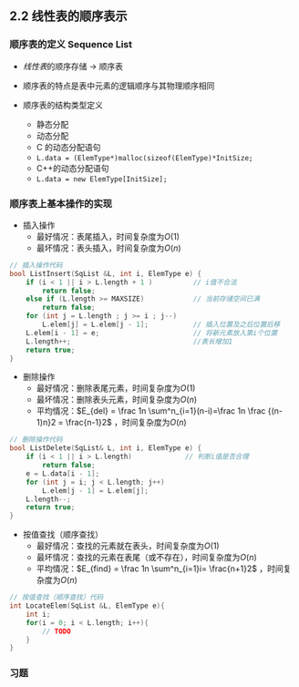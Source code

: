 ## 2.2 线性表的顺序表示

### 顺序表的定义 Sequence List

- *线性表*的顺序存储 -> 顺序表
- 顺序表的特点是表中元素的逻辑顺序与其物理顺序相同
- 顺序表的结构类型定义

  - 静态分配
  - 动态分配
  - C 的动态分配语句
  - `L.data = (ElemType*)malloc(sizeof(ElemType)*InitSize;`
  - C++的动态分配语句
  - `L.data = new ElemType[InitSize];`

### 顺序表上基本操作的实现

- 插入操作
  - 最好情况：表尾插入，时间复杂度为$O(1)$
  - 最坏情况：表头插入，时间复杂度为$O(n)$
  <!-- - 平均情况：$E_{ins} = \frac 1{n+1} \sum^{n+1}_{i=1}(n-i+1) = \frac 1{n+1}(n+\cdots + 1 + 0) = \frac n2$ ，时间复杂度为$O(n)$ -->

```cpp
// 插入操作代码
bool ListInsert(SqList &L, int i, ElemType e) {
    if (i < 1 || i > L.length + 1 )          // i值不合法
        return false;
    else if (L.length >= MAXSIZE)            // 当前存储空间已满
        return false;
    for (int j = L.length ; j >= i ; j--)
        L.elem[j] = L.elem[j - 1];           // 插入位置及之后位置后移
    L.elem[i - 1] = e;                       // 将新元素放入第i个位置
    L.length++;                              //表长增加1
    return true;
}
```

- 删除操作
  - 最好情况：删除表尾元素，时间复杂度为$O(1)$
  - 最坏情况：删除表头元素，时间复杂度为$O(n)$
  - 平均情况：$E_{del} = \frac 1n \sum^n_{i=1}(n-i)=\frac 1n \frac {(n-1)n}2 = \frac{n-1}2$ ，时间复杂度为$O(n)$

```cpp
// 删除操作代码
bool ListDelete(SqList& L, int i, ElemType e) {
    if (i < 1 || i > L.length)             // 判断i值是否合理
        return false;
    e = L.data[i - 1];
    for (int j = i; j < L.length; j++)
        L.elem[j - 1] = L.elem[j];
    L.length--;
    return true;
}
```

- 按值查找（顺序查找）
  - 最好情况：查找的元素就在表头，时间复杂度为$O(1)$
  - 最坏情况：查找的元素在表尾（或不存在），时间复杂度为$O(n)$
  - 平均情况：$E_{find} = \frac 1n \sum^n_{i=1}i= \frac{n+1}2$ ，时间复杂度为$O(n)$

```cpp
// 按值查找（顺序查找）代码
int LocateElem(SqList &L, ElemType e){
    int i;
    for(i = 0; i < L.length; i++){
        // TODO
    }
}
```

### 习题

<!-- - 11 顺序表的插入算法中，当 n 个空间已满时，可再申请增加分配 m 个空间，若申请失败，则说明系统没有（）可分配的存储空间 →n+m 个连续
- 综合题 10【2010】
- 综合题 11【2011】
- 综合题 12【2013】
- 综合题 13【2018】
- 综合题 14【2020】这题有点问题，比如 S1=[8, -1]，S2=[10, 0]，S3=[12, 1]，则 D= 8，而不是 4 -->
